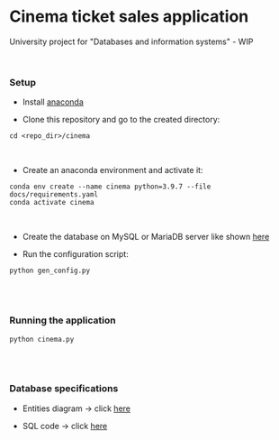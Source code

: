 # Cinema ticket sales application
University project for "Databases and information systems" - WIP

<br />

### Setup

* Install [anaconda](https://www.anaconda.com/)

* Clone this repository and go to the created directory:

```
cd <repo_dir>/cinema
```

<br />

* Create an anaconda environment and activate it:

```
conda env create --name cinema python=3.9.7 --file docs/requirements.yaml
conda activate cinema
```

<br />

* Create the database on MySQL or MariaDB server like shown [here](docs/cinema_db.md)

* Run the configuration script:

```
python gen_config.py
```

<br />
<br />

### Running the application

```
python cinema.py
```

<br />
<br />

### Database specifications

* Entities diagram -> click [here](docs/entities.png)

* SQL code -> click [here](docs/db_cinema.md)

